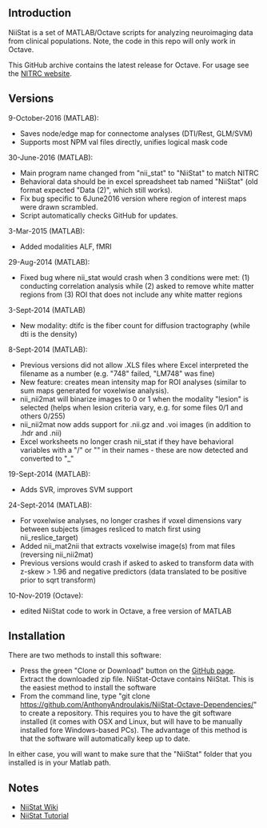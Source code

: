## Introduction

NiiStat is a set of MATLAB/Octave scripts for analyzing neuroimaging data from clinical populations.
Note, the code in this repo will only work in Octave.

This GitHub archive contains the latest release for Octave. For usage see the [NITRC website](http://www.nitrc.org/projects/niistat/).

## Versions

9-October-2016 (MATLAB):
 - Saves node/edge map for connectome analyses (DTI/Rest, GLM/SVM)
 - Supports most NPM val files directly, unifies logical mask code

30-June-2016 (MATLAB):
 - Main program name changed from "nii_stat" to "NiiStat" to match NITRC
 - Behavioral data should be in excel spreadsheet tab named "NiiStat" (old format expected "Data (2)", which still works).
 - Fix bug specific to 6June2016 version where region of interest maps were drawn scrambled.
 - Script automatically checks GitHub for updates.

3-Mar-2015 (MATLAB):
 - Added modalities ALF, fMRI

29-Aug-2014 (MATLAB):
 - Fixed bug where nii_stat would crash when 3 conditions were met: (1) conducting correlation analysis while (2) asked to remove white matter regions from (3) ROI that does not include any white matter regions

3-Sept-2014 (MATLAB)
 - New modality: dtifc is the fiber count for diffusion tractography (while dti is the density)

8-Sept-2014 (MATLAB):
 - Previous versions did not allow .XLS files where Excel interpreted the filename as a number (e.g. "748" failed, "LM748" was fine)
 - New feature: creates mean intensity map for ROI analyses (similar to sum maps generated for voxelwise analysis).
 - nii_nii2mat will binarize images to 0 or 1 when the modality "lesion" is selected (helps when lesion criteria vary, e.g. for some files 0/1 and others 0/255)
 - nii_nii2mat now adds support for .nii.gz and .voi images (in addition to .hdr and .nii)
 - Excel worksheets no longer crash nii_stat if they have behavioral variables with a "/" or "\" in their names - these are now detected and converted to "_"

19-Sept-2014 (MATLAB):
 - Adds SVR, improves SVM support

24-Sept-2014 (MATLAB):
 - For voxelwise analyses, no longer crashes if voxel dimensions vary between subjects (images resliced to match first using nii_reslice_target)
 - Added nii_mat2nii that extracts voxelwise image(s) from mat files (reversing nii_nii2mat)
 - Previous versions would crash if asked to asked to transform data with z-skew > 1.96 and negative predictors (data translated to be positive prior to sqrt transform)

10-Nov-2019 (Octave):
 - edited NiiStat code to work in Octave, a free version of MATLAB

## Installation

There are two methods to install this software:

 - Press the green "Clone or Download" button on the [GitHub page](https://github.com/AnthonyAndroulakis/NiiStat-Octave-Dependencies/). Extract the downloaded zip file. NiiStat-Octave contains NiiStat. This is the easiest method to install the software
 - From the command line, type "git clone https://github.com/AnthonyAndroulakis/NiiStat-Octave-Dependencies/" to create a repository. This requires you to have the git software installed (it comes with OSX and Linux, but will have to be manually installed fore Windows-based PCs). The advantage of this method is that the software will automatically keep up to date.

In either case, you will want to make sure that the "NiiStat" folder that you installed is in your Matlab path.

## Notes

 - [NiiStat Wiki](https://www.nitrc.org/plugins/mwiki/index.php/niistat:MainPage)
 - [NiiStat Tutorial](https://www.nitrc.org/plugins/mwiki/index.php/niistat:TutorialPage)
